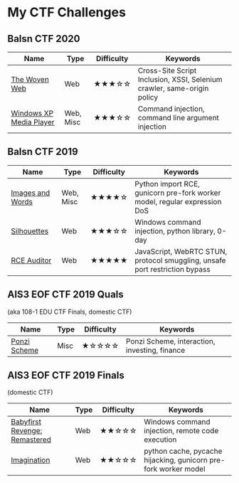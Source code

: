 # My CTF Challenges

## Balsn CTF 2020

| Name                                                         | Type      | Difficulty | Keywords                                                     |
| ------------------------------------------------------------ | --------- | ---------- | ------------------------------------------------------------ |
| [The Woven Web](balsn-ctf-2020/the-woven-web)                | Web       | ★★★☆☆      | Cross-Site Script Inclusion, XSSI, Selenium crawler, same-origin policy |
| [Windows XP Media Player](balsn-ctf-2020/windows-xp-media-player) | Web, Misc | ★★★☆☆      | Command injection, command line argument injection           |

## Balsn CTF 2019

| Name                                                | Type      | Difficulty | Keywords                                                     |
| --------------------------------------------------- | --------- | ---------- | ------------------------------------------------------------ |
| [Images and Words](balsn-ctf-2019/images-and-words) | Web, Misc | ★★★★☆      | Python import RCE, gunicorn pre-fork worker model, regular expression DoS |
| [Silhouettes](balsn-ctf-2019/silhouettes)           | Web       | ★★★☆☆      | Windows command injection, python library, 0-day             |
| [RCE Auditor](balsn-ctf-2019/rce-auditor)           | Web       | ★★★★★      | JavaScript, WebRTC STUN, protocol smuggling, unsafe port restriction bypass |

## AIS3 EOF CTF 2019 Quals

(aka 108-1 EDU CTF Finals, domestic CTF)

| Name                                                 | Type | Difficulty | Keywords                                      |
| ---------------------------------------------------- | ---- | ---------- | --------------------------------------------- |
| [Ponzi Scheme](ais3-eof-ctf-2019-quals/ponzi-scheme) | Misc | ★☆☆☆☆      | Ponzi Scheme, interaction, investing, finance |

## AIS3 EOF CTF 2019 Finals

(domestic CTF)

| Name                                                         | Type | Difficulty | Keywords                                                     |
| ------------------------------------------------------------ | ---- | ---------- | ------------------------------------------------------------ |
| [Babyfirst Revenge: Remastered](ais3-eof-ctf-2019-finals/babyfirst-revenge-remastered) | Web  | ★★☆☆☆      | Windows command injection, remote code execution             |
| [Imagination](ais3-eof-ctf-2019-finals/imagination)          | Web  | ★★☆☆☆      | python cache, pycache hijacking, gunicorn pre-fork worker model |

